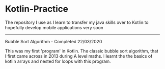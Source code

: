# Kotlin-Practice
The repository I use as I learn to transfer my java skills over to Kotlin to hopefully develop mobile applications very soon

_______________________________________________________
Bubble Sort Algorithm - Completed 22/03/2020

This was my first 'program' in Kotlin. The classic bubble sort algorithm, that I first came across in 2013 during A level maths. I learnt the the basics of kotlin arrays and nested for loops with this program.
